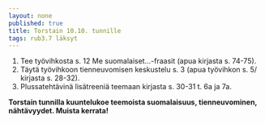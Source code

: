 ```yaml
---
layout: none
published: true
title: Torstain 10.10. tunnille
tags: rub3.7 läksyt
---
```

1. Tee työvihkosta s. 12 Me suomalaiset...-fraasit (apua kirjasta s. 74-75).
2. Täytä työvihkoon tienneuvomisen keskustelu s. 3 (apua työvihkon s. 5/ kirjasta s. 28-32).
3. Plussatehtävinä lisätreeniä teemaan kirjasta s. 30-31 t. 6a ja 7a.

**Torstain tunnilla kuuntelukoe teemoista suomalaisuus, tienneuvominen, nähtävyydet. Muista kerrata!**

